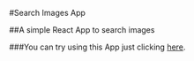 #Search Images App

##A simple React App to search images

###You can try using this App just clicking [here](https://search-your-image.netlify.com/).